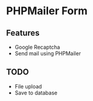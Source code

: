 # PHPMailer Form

## Features
* Google Recaptcha
* Send mail using PHPMailer

## TODO  
* File upload
* Save to database
